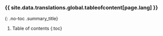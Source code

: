<div class="summary" markdown=1>

### {{ site.data.translations.global.tableofcontent[page.lang] }}
{: .no-toc .summary_title}

1. Table of contents
{:toc}

</div>
